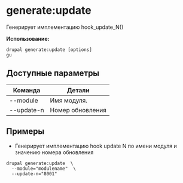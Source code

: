 # generate:update
Генерирует имплементацию hook_update_N()

**Использование:**
```
drupal generate:update [options]
gu
```

## Доступные параметры
Команда | Детали
-------|-------------
--module | Имя модуля.
--update-n | Номер обновления

## Примеры
* Генерирует имплементацию hook update N по имени модуля и значению номера обновления
```
drupal generate:update  \
  --module="modulename"  \
  --update-n="8001"
```
